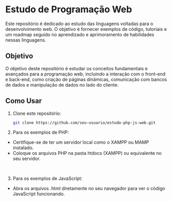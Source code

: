 # Estudo de Programação Web

Este repositório é dedicado ao estudo das linguagens voltadas para o desenvolvimento web. O objetivo é fornecer exemplos de código, tutoriais e um roadmap seguido no aprendizado e aprimoramento de habilidades nessas linguagens.

## Objetivo

O objetivo deste repositório é estudar os conceitos fundamentais e avançados para a programação web, incluindo a interação com o front-end e back-end, como criação de páginas dinâmicas, comunicação com bancos de dados e manipulação de dados no lado do cliente.

## Como Usar

1. Clone este repositório:

   ```bash
   git clone https://github.com/seu-usuario/estudo-php-js-web.git

2. Para os exemplos de PHP:
- Certifique-se de ter um servidor local como o XAMPP ou MAMP instalado.
- Coloque os arquivos PHP na pasta htdocs (XAMPP) ou equivalente no seu servidor.
<br>

3. Para os exemplos de JavaScript:
- Abra os arquivos .html diretamente no seu navegador para ver o código JavaScript funcionando.
